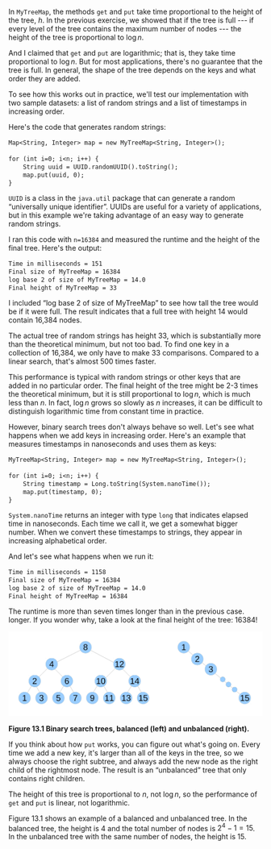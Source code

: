In `MyTreeMap`, the methods `get` and `put` take time proportional to the height of the tree, $h$. In the previous exercise, we showed that if the tree is full --- if every level of the tree contains the maximum number of nodes --- the height of the tree is proportional to $\log n$.


And I claimed that `get` and `put` are logarithmic; that is, they take time proportional to $\log n$. But for most applications, there's no guarantee that the tree is full. In general, the shape of the tree depends on the keys and what order they are added.

To see how this works out in practice, we'll test our implementation with two sample datasets: a list of random strings and a list of timestamps in increasing order.


Here's the code that generates random strings:

```code
Map<String, Integer> map = new MyTreeMap<String, Integer>();

for (int i=0; i<n; i++) {
    String uuid = UUID.randomUUID().toString();
    map.put(uuid, 0);
}
```

`UUID` is a class in the `java.util` package that can generate a random “universally unique identifier”. UUIDs are useful for a variety of applications, but in this example we're taking advantage of an easy way to generate random strings.


I ran this code with `n=16384` and measured the runtime and the height of the final tree. Here's the output:

```code
Time in milliseconds = 151
Final size of MyTreeMap = 16384
log base 2 of size of MyTreeMap = 14.0
Final height of MyTreeMap = 33
```

I included “log base 2 of size of MyTreeMap” to see how tall the tree would be if it were full. The result indicates that a full tree with height 14 would contain 16,384 nodes.

The actual tree of random strings has height 33, which is substantially more than the theoretical minimum, but not too bad. To find one key in a collection of 16,384, we only have to make 33 comparisons. Compared to a linear search, that's almost 500 times faster.


This performance is typical with random strings or other keys that are added in no particular order. The final height of the tree might be 2-3 times the theoretical minimum, but it is still proportional to $\log n$, which is much less than $n$. In fact, $\log n$ grows so slowly as $n$ increases, it can be difficult to distinguish logarithmic time from constant time in practice.


However, binary search trees don't always behave so well. Let's see what happens when we add keys in increasing order. Here's an example that measures timestamps in nanoseconds and uses them as keys:

```code
MyTreeMap<String, Integer> map = new MyTreeMap<String, Integer>();

for (int i=0; i<n; i++) {
    String timestamp = Long.toString(System.nanoTime());
    map.put(timestamp, 0);
}
```

`System.nanoTime` returns an integer with type `long` that indicates elapsed time in nanoseconds. Each time we call it, we get a somewhat bigger number. When we convert these timestamps to strings, they appear in increasing alphabetical order.

And let's see what happens when we run it:

```code
Time in milliseconds = 1158
Final size of MyTreeMap = 16384
log base 2 of size of MyTreeMap = 14.0
Final height of MyTreeMap = 16384
```

The runtime is more than seven times longer than in the previous case. longer. If you wonder why, take a look at the final height of the tree: 16384!

![Figure 13.1 Binary search trees, balanced (left) and unbalanced (right).](figs/bst.jpg)

**Figure 13.1 Binary search trees, balanced (left) and unbalanced (right).**

If you think about how `put` works, you can figure out what's going on. Every time we add a new key, it's larger than all of the keys in the tree, so we always choose the right subtree, and always add the new node as the right child of the rightmost node. The result is an “unbalanced” tree that only contains right children.


The height of this tree is proportional to $n$, not $\log n$, so the performance of `get` and `put` is linear, not logarithmic.


Figure 13.1 shows an example of a balanced and unbalanced tree.  In the balanced tree, the height is 4 and the total number of nodes is $2^4-1 = 15$.  In the unbalanced tree with the same number of nodes, the height is 15.